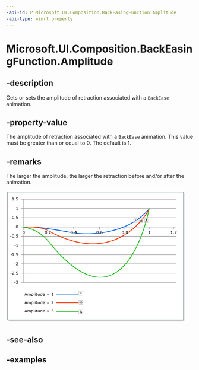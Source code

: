 ```yaml
---
-api-id: P:Microsoft.UI.Composition.BackEasingFunction.Amplitude
-api-type: winrt property
---
```


# Microsoft.UI.Composition.BackEasingFunction.Amplitude

<!--
public float Amplitude { get; }
-->


## -description

Gets or sets the amplitude of retraction associated with a `BackEase` animation.

## -property-value

The amplitude of retraction associated with a `BackEase` animation. This value must be greater than or equal to 0. The default is 1.

## -remarks

The larger the amplitude, the larger the retraction before and/or after the animation.

<img alt="A graph of different amplitude values" src="images/backease-amplitude.png"/>

## -see-also

## -examples


